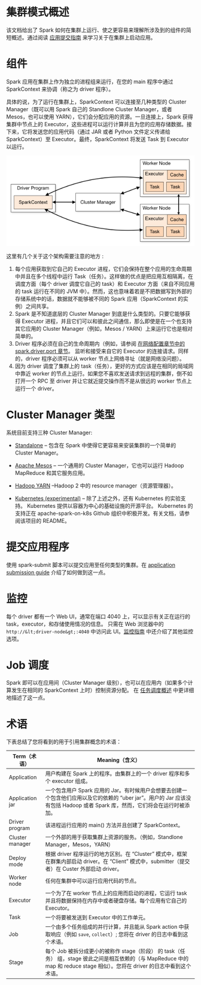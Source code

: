 # 集群模式概述

该文档给出了 Spark 如何在集群上运行、使之更容易来理解所涉及到的组件的简短概述。通过阅读 [应用提交指南](submitting-applications.html) 来学习关于在集群上启动应用。

# 组件

Spark 应用在集群上作为独立的进程组来运行，在您的 main 程序中通过 SparkContext 来协调（称之为 driver 程序）。

具体的说，为了运行在集群上，SparkContext 可以连接至几种类型的 Cluster Manager（既可以用 Spark 自己的 Standlone Cluster Manager，或者 Mesos，也可以使用 YARN），它们会分配应用的资源。一旦连接上，Spark 获得集群中节点上的 Executor，这些进程可以运行计算并且为您的应用存储数据。接下来，它将发送您的应用代码（通过 JAR 或者 Python 文件定义传递给 SparkContext）至 Executor。最终，SparkContext 将发送 Task 到 Executor 以运行。

![Spark cluster components](img/1b193ef9791313508d0c806587f136fd.jpg "Spark cluster components")

这里有几个关于这个架构需要注意的地方 :

1.  每个应用获取到它自己的 Executor 进程，它们会保持在整个应用的生命周期中并且在多个线程中运行 Task（任务）。这样做的优点是把应用互相隔离，在调度方面（每个 driver 调度它自己的 task）和 Executor 方面（来自不同应用的 task 运行在不同的 JVM 中）。然而，这也意味着若是不把数据写到外部的存储系统中的话，数据就不能够被不同的 Spark 应用（SparkContext 的实例）之间共享。
2.  Spark 是不知道底层的 Cluster Manager 到底是什么类型的。只要它能够获得 Executor 进程，并且它们可以和彼此之间通信，那么即使是在一个也支持其它应用的 Cluster Manager（例如，Mesos / YARN）上来运行它也是相对简单的。
3.  Driver 程序必须在自己的生命周期内（例如，请参阅 [在网络配置章节中的 spark.driver.port 章节](configuration.html＃networking)。 监听和接受来自它的 Executor 的连接请求。同样的，driver 程序必须可以从 worker 节点上网络寻址（就是网络没问题）。
4.  因为 driver 调度了集群上的 task（任务），更好的方式应该是在相同的局域网中靠近 worker 的节点上运行。如果您不喜欢发送请求到远程的集群，倒不如打开一个 RPC 至 driver 并让它就近提交操作而不是从很远的 worker 节点上运行一个 driver。

# Cluster Manager 类型

系统目前支持三种 Cluster Manager:

*   [Standalone](spark-standalone.html) – 包含在 Spark 中使得它更容易来安装集群的一个简单的 Cluster Manager。

*   [Apache Mesos](running-on-mesos.html) – 一个通用的 Cluster Manager，它也可以运行 Hadoop MapReduce 和其它服务应用。
*   [Hadoop YARN](running-on-yarn.html) –Hadoop 2 中的 resource manager（资源管理器）。
*   [Kubernetes (experimental)](https://github.com/apache-spark-on-k8s/spark) – 除了上述之外，还有 Kubernetes 的实验支持。 Kubernetes 提供以容器为中心的基础设施的开源平台。 Kubernetes 的支持正在 apache-spark-on-k8s Github 组织中积极开发。有关文档，请参阅该项目的 README。

# 提交应用程序

使用 spark-submit 脚本可以提交应用至任何类型的集群。在 [application submission guide](submitting-applications.html) 介绍了如何做到这一点。

# 监控

每个 driver 都有一个 Web UI，通常在端口 4040 上，可以显示有关正在运行的 task，executor，和存储使用情况的信息。 只需在 Web 浏览器中的`http://&lt;driver-node&gt;:4040` 中访问此 UI。[监控指南](monitoring.html) 中还介绍了其他监控选项。

# Job 调度

Spark 即可以在应用间（Cluster Manager 级别），也可以在应用内（如果多个计算发生在相同的 SparkContext 上时）控制资源分配。 在 [任务调度概述](job-scheduling.html) 中更详细地描述了这一点。

# 术语

下表总结了您将看到的用于引用集群概念的术语：

| Term（术语） | Meaning（含义） |
| --- | --- |
| Application | 用户构建在 Spark 上的程序。由集群上的一个 driver 程序和多个 executor 组成。 |
| Application jar | 一个包含用户 Spark 应用的 Jar。有时候用户会想要去创建一个包含他们应用以及它的依赖的 “uber jar”。用户的 Jar 应该没有包括 Hadoop 或者 Spark 库，然而，它们将会在运行时被添加。 |
| Driver program | 该进程运行应用的 main() 方法并且创建了 SparkContext。 |
| Cluster manager | 一个外部的用于获取集群上资源的服务。（例如，Standlone Manager，Mesos，YARN） |
| Deploy mode | 根据 driver 程序运行的地方区别。在 “Cluster” 模式中，框架在群集内部启动 driver。在 “Client” 模式中，submitter（提交者）在 Custer 外部启动 driver。 |
| Worker node | 任何在集群中可以运行应用代码的节点。 |
| Executor | 一个为了在 worker 节点上的应用而启动的进程，它运行 task 并且将数据保持在内存中或者硬盘存储。每个应用有它自己的 Executor。 |
| Task | 一个将要被发送到 Executor 中的工作单元。 |
| Job | 一个由多个任务组成的并行计算，并且能从 Spark action 中获取响应（例如 `save`, `collect`）; 您将在 driver 的日志中看到这个术语。 |
| Stage | 每个 Job 被拆分成更小的被称作 stage（阶段） 的 task（任务） 组，stage 彼此之间是相互依赖的（与 MapReduce 中的 map 和 reduce stage 相似）。您将在 driver 的日志中看到这个术语。 |